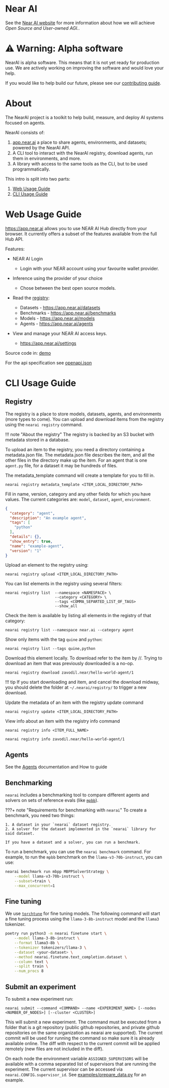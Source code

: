 # Near AI

See the [Near AI website](https://near.ai) for more information about how we will achieve _Open Source and User-owned AGI._.

# ⚠️ Warning: Alpha software

NearAI is alpha software. This means that it is not yet ready for production use. We are actively working on improving the software and would love your help.

If you would like to help build our future, please see our [contributing guide](contributing.md).

# About

The NearAI project is a toolkit to help build, measure, and deploy AI systems focused on agents.

NearAI consists of:

1. [app.near.ai](https://app.near.ai) a place to share agents, environments, and datasets; powered by the NearAI API.
2. A CLI tool to interact with the NearAI registry, download agents, run them in environments, and more.
3. A library with access to the same tools as the CLI, but to be used programmatically.

This intro is split into two parts:

1. [Web Usage Guide](#web-usage-guide)
2. [CLI Usage Guide](#cli-usage-guide)

# Web Usage Guide

https://app.near.ai allows you to use NEAR AI Hub directly from your browser. It currently offers a subset of the features available from the full Hub API.

Features:

- NEAR AI Login
    - Login with your NEAR account using your favourite wallet provider.
- Inference using the provider of your choice
    - Chose between the best open source models.
- Read the [registry](#registry):
    - Datasets - https://app.near.ai/datasets
    - Benchmarks - https://app.near.ai/benchmarks
    - Models - https://app.near.ai/models
    - Agents - https://app.near.ai/agents
- View and manage your NEAR AI access keys.

    - https://app.near.ai/settings

Source code in: [demo](/hub/demo/)

For the api specification see [openapi.json](https://api.near.ai/openapi.json)

# CLI Usage Guide

## Registry

The registry is a place to store models, datasets, agents, and environments (more types to come). You can upload and download items from the registry using the `nearai registry` command.

!!! note "About the registry"
    The registry is backed by an S3 bucket with metadata stored in a database.

To upload an item to the registry, you need a directory containing a metadata.json file. The metadata.json file describes
the item, and all the other files in the directory make up the item. For an agent that is one `agent.py` file, for a
dataset it may be hundreds of files.

The metadata_template command will create a template for you to fill in.
```
nearai registry metadata_template <ITEM_LOCAL_DIRECTORY_PATH>
```
Fill in name, version, category and any other fields for which you have values.
The current categories are: `model`, `dataset`, `agent`, `environment`.

```json
{
  "category": "agent",
  "description": "An example agent",
  "tags": [
    "python"
  ],
  "details": {},
  "show_entry": true,
  "name": "example-agent",
  "version": "1"
}
```

Upload an element to the registry using:

```shell
nearai registry upload <ITEM_LOCAL_DIRECTORY_PATH>
```

You can list elements in the registry using several filters:

```shell
nearai registry list  --namespace <NAMESPACE> \
                      --category <CATEGORY> \
                      --tags <COMMA_SEPARTED_LIST_OF_TAGS>
                      --show_all
```

Check the item is available by listing all elements in the registry of that category:

```shell
nearai registry list --namespace near.ai --category agent
```

Show only items with the tag `quine` and `python`:

```shell
nearai registry list --tags quine,python
```

Download this element locally. To download refer to the item by <namespace>/<name>/<version>. Trying to download an item that was previously downloaded is a no-op.

```
nearai registry download zavodil.near/hello-world-agent/1
```

!!! tip
    If you start downloading and item, and cancel the download midway, you should delete the folder at `~/.nearai/registry/` to trigger a new download.

Update the metadata of an item with the registry update command
```
nearai registry update <ITEM_LOCAL_DIRECTORY_PATH>
```
View info about an item with the registry info command
```shell
nearai registry info <ITEM_FULL_NAME>
```
```shell
nearai registry info zavodil.near/hello-world-agent/1
```

## Agents
See the [Agents](agents.md) documentation and How to guide

## Benchmarking

`nearai` includes a benchmarking tool to compare different agents and solvers on sets of reference evals (like [`mpbb`](https://paperswithcode.com/dataset/mbpp)).

???+ note "Requirements for benchmarking with `nearai`"
To create a benchmark, you need two things:

    1. A dataset in your `nearai` dataset registry.
    2. A solver for the dataset implemented in the `nearai` library for said dataset.

    If you have a dataset and a solver, you can run a benchmark.

To run a benchmark, you can use the `nearai benchmark` command. For example, to run the `mpbb` benchmark on the `llama-v3-70b-instruct`, you can use:

```bash
nearai benchmark run mbpp MBPPSolverStrategy \
    --model llama-v3-70b-instruct \
    --subset=train \
    --max_concurrent=1
```

## Fine tuning

We use [`torchtune`](https://github.com/pytorch/torchtune) for fine tuning models. The following command will start a fine tuning process using the `llama-3-8b-instruct` model and the `llama3` tokenizer.

```bash
poetry run python3 -m nearai finetune start \
    --model llama-3-8b-instruct \
    --format llama3-8b \
    --tokenizer tokenizers/llama-3 \
    --dataset <your-dataset> \
    --method nearai.finetune.text_completion.dataset \
    --column text \
    --split train \
    --num_procs 8
```

## Submit an experiment

To submit a new experiment run:

```
nearai submit --command <COMMAND> --name <EXPERIMENT_NAME> [--nodes <NUMBER_OF_NODES>] [--cluster <CLUSTER>]
```

This will submit a new experiment. The command must be executed from a folder that is a git repository (public github repositories, and private github repositories on the same organization as nearai are supported).
The current commit will be used for running the command so make sure it is already available online. The diff with respect to the current commit will be applied remotely (new files are not included in the diff).

On each node the environment variable `ASSIGNED_SUPERVISORS` will be available with a comma separated list of supervisors that are running the experiment. The current supervisor can be accessed via `nearai.CONFIG.supervisor_id`. See [examples/prepare_data.py](examples/prepare_data.py) for an example.

